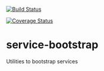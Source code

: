 [![Build Status](https://travis-ci.org/daedafusion/service-bootstrap.svg?branch=master)](https://travis-ci.org/daedafusion/service-bootstrap)

[![Coverage Status](https://coveralls.io/repos/github/daedafusion/service-bootstrap/badge.svg?branch=master)](https://coveralls.io/github/daedafusion/service-bootstrap?branch=master)

# service-bootstrap
Utilities to bootstrap services
